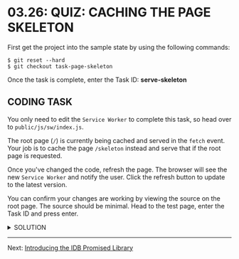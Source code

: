 # 03.26: QUIZ: CACHING THE PAGE SKELETON
First get the project into the sample state by using the following commands:

```shell
$ git reset --hard
$ git checkout task-page-skeleton
```

Once the task is complete, enter the Task ID: **serve-skeleton**

## CODING TASK
You only need to edit the `Service Worker` to complete this task, so head over to `public/js/sw/index.js`.

The root page (`/`) is currently being cached and served in the `fetch` event. Your job is to cache the page `/skeleton` instead and serve that if the root page is requested.

Once you've changed the code, refresh the page. The browser will see the new `Service Worker` and notify the user. Click the refresh button to update to the latest version.

You can confirm your changes are working by viewing the source on the root page. The source should be minimal. Head to the test page, enter the Task ID and press enter.

<details>
  <summary>SOLUTION</summary>
  <p>
  
  Start by updating `staticCacheName` to `wittr-static-v4`.
  
  Next, inside the `install` event, instead of caching `/` inside of `cache.addAll`, cache `/skeleton`:
  
  Finally, the `fetch` event looks like:
  
  ```js
  self.addEventListener('fetch', function(event) {
    var requestURL = new URL(event.request.url);
    
    if (requestURL.origin === location.origin) {
      if (requestURL.pathname === '/') {
        event.respondWith(caches.match('/skeleton'));
        return;
      }
    }
    
    event.respondWith(
      caches.match(event.request).then(function(response) {
        return response || fetch(event.request);
      })
    );
  });
  ```
  
  </p>
</details>

- - -

Next: [Introducing the IDB Promised Library](../04-idb/01-intro-idb.md)